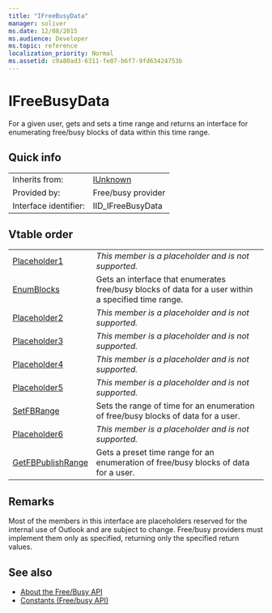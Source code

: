 ```yaml
---
title: "IFreeBusyData"
manager: soliver
ms.date: 12/08/2015
ms.audience: Developer
ms.topic: reference
localization_priority: Normal
ms.assetid: c9a80ad3-6311-fe07-b6f7-9fd63424753b
---
```


# IFreeBusyData

For a given user, gets and sets a time range and returns an interface for enumerating free/busy blocks of data within this time range.
  
## Quick info

|||
|:-----|:-----|
|Inherits from:  <br/> |[IUnknown](http://msdn.microsoft.com/library/33f1d79a-33fc-4ce5-a372-e08bda378332%28Office.15%29.aspx) <br/> |
|Provided by:  <br/> |Free/busy provider  <br/> |
|Interface identifier:  <br/> |IID_IFreeBusyData  <br/> |
   
## Vtable order

|||
|:-----|:-----|
|[Placeholder1](ifreebusydata-placeholder1.md) <br/> | *This member is a placeholder and is not supported.*  <br/> |
|[EnumBlocks](ifreebusydata-enumblocks.md) <br/> |Gets an interface that enumerates free/busy blocks of data for a user within a specified time range.  <br/> |
|[Placeholder2](ifreebusydata-placeholder2.md) <br/> | *This member is a placeholder and is not supported.*  <br/> |
|[Placeholder3](ifreebusydata-placeholder3.md) <br/> | *This member is a placeholder and is not supported.*  <br/> |
|[Placeholder4](ifreebusydata-placeholder4.md) <br/> | *This member is a placeholder and is not supported.*  <br/> |
|[Placeholder5](ifreebusydata-placeholder5.md) <br/> | *This member is a placeholder and is not supported.*  <br/> |
|[SetFBRange](ifreebusydata-setfbrange.md) <br/> |Sets the range of time for an enumeration of free/busy blocks of data for a user.  <br/> |
|[Placeholder6](ifreebusydata-placeholder6.md) <br/> | *This member is a placeholder and is not supported.*  <br/> |
|[GetFBPublishRange](ifreebusydata-getfbpublishrange.md) <br/> |Gets a preset time range for an enumeration of free/busy blocks of data for a user.  <br/> |
   
## Remarks

Most of the members in this interface are placeholders reserved for the internal use of Outlook and are subject to change. Free/busy providers must implement them only as specified, returning only the specified return values.
  
## See also

- [About the Free/Busy API](about-the-free-busy-api.md)
- [Constants (Free/busy API)](constants-free-busy-api.md)

